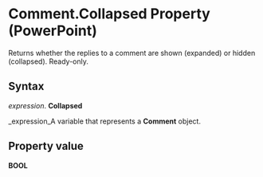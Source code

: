 
# Comment.Collapsed Property (PowerPoint)

Returns whether the replies to a comment are shown (expanded) or hidden (collapsed). Ready-only.


## Syntax

 _expression_. **Collapsed**

 _expression_A variable that represents a  **Comment** object.


## Property value

 **BOOL**

